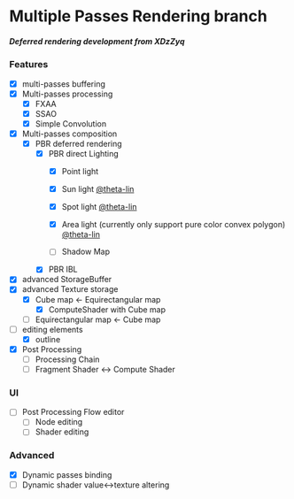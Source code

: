 # Multiple Passes Rendering branch

##### Deferred rendering development from XDzZyq



### Features

 - [x] multi-passes buffering
 - [x] Multi-passes processing
	- [x] FXAA
	- [x] SSAO
	- [x] Simple Convolution
 - [x] Multi-passes composition
	- [x] PBR deferred rendering
		- [x] PBR direct Lighting
			- [x] Point light
			- [x] Sun light [@theta-lin](https://github.com/theta-lin)
			- [x] Spot light [@theta-lin](https://github.com/theta-lin)
			- [x] Area light (currently only support pure color convex polygon) [@theta-lin](https://github.com/theta-lin)

			- [ ] Shadow Map
		- [x] PBR IBL

- [x] advanced StorageBuffer
- [x] advanced Texture storage
	- [x] Cube map <- Equirectangular map
		- [x] ComputeShader with Cube map
	- [ ] Equirectangular map <- Cube map

 - [ ] editing elements
	- [x] outline

 - [x] Post Processing
	- [ ] Processing Chain
	- [ ] Fragment Shader <-> Compute Shader

### UI
 - [ ] Post Processing Flow editor
	- [ ] Node editing
	- [ ] Shader editing

### Advanced

 - [x] Dynamic passes binding
 - [ ] Dynamic shader value<->texture altering
